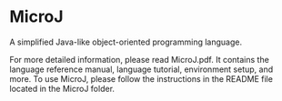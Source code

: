 # MicroJ
A simplified Java-like object-oriented programming language.

For more detailed information, please read MicroJ.pdf. It contains the language reference manual, language tutorial, environment setup, and more.
To use MicroJ, please follow the instructions in the README file located in the MicroJ folder.
